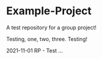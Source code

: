 # Example-Project
 A test repository for a group project!

Testing, one, two, three.  Testing!

2021-11-01 RP - Test ...
